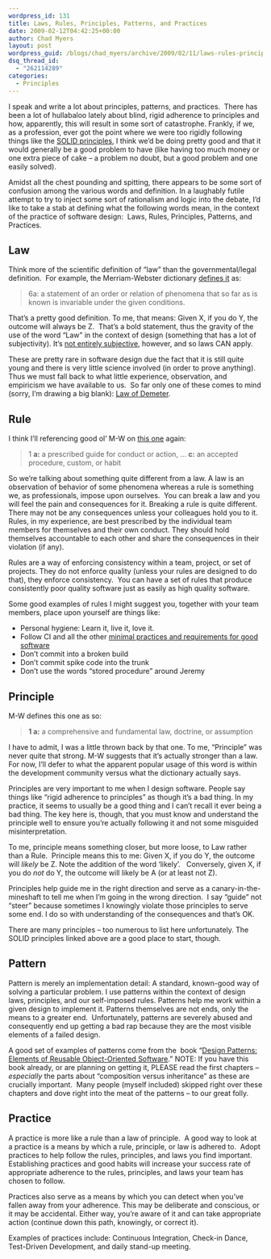 ```yaml
---
wordpress_id: 131
title: Laws, Rules, Principles, Patterns, and Practices
date: 2009-02-12T04:42:25+00:00
author: Chad Myers
layout: post
wordpress_guid: /blogs/chad_myers/archive/2009/02/11/laws-rules-principles-patterns-and-practices.aspx
dsq_thread_id:
  - "262114289"
categories:
  - Principles
---
```

I speak and write a lot about principles, patterns, and practices.&#160; There has been a lot of hullabaloo lately about blind, rigid adherence to principles and how, apparently, this will result in some sort of catastrophe. Frankly, if we, as a profession, ever got the point where we were too rigidly following things like the [SOLID principles](http://www.lostechies.com/blogs/chad_myers/archive/2008/03/07/pablo-s-topic-of-the-month-march-solid-principles.aspx), I think we’d be doing pretty good and that it would generally be a good problem to have (like having too much money or one extra piece of cake – a problem no doubt, but a good problem and one easily solved).

Amidst all the chest pounding and spitting, there appears to be some sort of confusion among the various words and definition. In a laughably futile attempt to try to inject some sort of rationalism and logic into the debate, I’d like to take a stab at defining what the following words mean, in the context of the practice of software design:&#160; Laws, Rules, Principles, Patterns, and Practices.

## Law

Think more of the scientific definition of “law” than the governmental/legal definition.&#160; For example, the Merriam-Webster dictionary [defines it](http://www.merriam-webster.com/dictionary/law) as: 

> 6a: a statement of an order or relation of phenomena that so far as is known is invariable under the given conditions.

That’s a pretty good definition. To me, that means: Given X, if you do Y, the outcome will always be Z.&#160; That’s a bold statement, thus the gravity of the use of the word “Law” in the context of design (something that has a lot of subjectivity). It’s [not entirely subjective](http://www.lostechies.com/blogs/chad_myers/archive/2008/08/18/good-design-is-not-subjective.aspx), however, and so laws CAN apply.

These are pretty rare in software design due the fact that it is still quite young and there is very little science involved (in order to prove anything).&#160; Thus we must fall back to what little experience, observation, and empiricism we have available to us.&#160; So far only one of these comes to mind (sorry, I’m drawing a big blank): [Law of Demeter](http://en.wikipedia.org/wiki/Law_of_Demeter).

## Rule

I think I’ll referencing good ol’ M-W on [this one](http://www.merriam-webster.com/dictionary/Rule) again:

> 1 **a:** a prescribed guide for conduct or action, … **c:** an accepted procedure, custom, or habit

So we’re talking about something quite different from a law. A law is an observation of behavior of some phenomena whereas a rule is something we, as professionals, impose upon ourselves.&#160; You can break a law and you will feel the pain and consequences for it. Breaking a rule is quite different. There may not be any consequences unless your colleagues hold you to it.&#160; Rules, in my experience, are best prescribed by the individual team members for themselves and their own conduct. They should hold themselves accountable to each other and share the consequences in their violation (if any).

Rules are a way of enforcing consistency within a team, project, or set of projects. They do not enforce quality (unless your rules are designed to do that), they enforce consistency.&#160; You can have a set of rules that produce consistently poor quality software just as easily as high quality software.

Some good examples of rules I might suggest you, together with your team members, place upon yourself are things like:

  * Personal hygiene: Learn it, live it, love it.
  * Follow CI and all the other [minimal practices and requirements for good software](http://www.lostechies.com/blogs/chad_myers/archive/2008/03/16/time-to-login-screen-and-the-absolute-basic-requirements-for-good-software.aspx)
  * Don’t commit into a broken build
  * Don’t commit spike code into the trunk 
  * Don’t use the words “stored procedure” around Jeremy

## Principle

M-W defines this one as so:

> **1 a:** a comprehensive and fundamental law, doctrine, or assumption

I have to admit, I was a little thrown back by that one. To me, “Principle” was never quite that strong. M-W suggests that it’s actually stronger than a law.&#160; For now, I’ll defer to what the apparent popular usage of this word is within the development community versus what the dictionary actually says.

Principles are very important to me when I design software. People say things like “rigid adherence to principles” as though it’s a bad thing. In my practice, it seems to usually be a good thing and I can’t recall it ever being a bad thing. The key here is, though, that you must know and understand the principle well to ensure you’re actually following it and not some misguided misinterpretation.

To me, principle means something closer, but more loose, to Law rather than a Rule.&#160; Principle means this to me: Given X, if you do Y, the outcome will _likely_ be Z. Note the addition of the word ‘likely’.&#160;&#160; Conversely, given X, if you do _not_ do Y, the outcome will likely be A (or at least not Z).

Principles help guide me in the right direction and serve as a canary-in-the-mineshaft to tell me when I’m going in the wrong direction.&#160; I say “guide” not “steer” because sometimes I knowingly violate those principles to serve some end. I do so with understanding of the consequences and that’s OK.

There are many principles – too numerous to list here unfortunately. The SOLID principles linked above are a good place to start, though.

## Pattern

Pattern is merely an implementation detail: A standard, known-good way of solving a particular problem. I use patterns within the context of design laws, principles, and our self-imposed rules. Patterns help me work within a given design to implement it. Patterns themselves are not ends, only the means to a greater end.&#160; Unfortunately, patterns are severely abused and consequently end up getting a bad rap because they are the most visible elements of a failed design.

A good set of examples of patterns come from the&#160; book “[Design Patterns: Elements of Reusable Object-Oriented Software](http://en.wikipedia.org/wiki/Design_Patterns_(book)).” NOTE: If you have this book already, or are planning on getting it, PLEASE read the first chapters – _especially_ the parts about “composition versus inheritance” as these are crucially important.&#160; Many people (myself included) skipped right over these chapters and dove right into the meat of the patterns – to our great folly.

## Practice

A practice is more like a rule than a law of principle.&#160; A good way to look at a practice is a means by which a rule, principle, or law is adhered to.&#160; Adopt practices to help follow the rules, principles, and laws you find important.&#160; Establishing practices and good habits will increase your success rate of appropriate adherence to the rules, principles, and laws your team has chosen to follow.

Practices also serve as a means by which you can detect when you’ve fallen away from your adherence. This may be deliberate and conscious, or it may be accidental. Either way, you’re aware of it and can take appropriate action (continue down this path, knowingly, or correct it).

Examples of practices include: Continuous Integration, Check-in Dance, Test-Driven Development, and daily stand-up meeting.